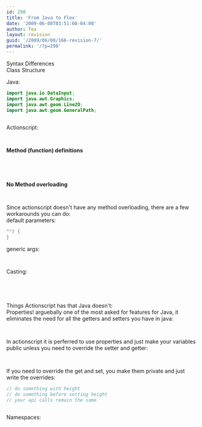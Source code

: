 ```yaml
---
id: 290
title: 'From Java to Flex'
date: '2009-06-08T03:51:08-04:00'
author: Tea
layout: revision
guid: '/2009/06/08/166-revision-7/'
permalink: '/?p=290'
---
```


Syntax Differences  
Class Structure

Java:

```java
import java.io.DataInput;
import java.awt.Graphics;
import java.awt.geom.Line2D;
import java.awt.geom.GeneralPath;
 
```

  
Actionscript:  
```actionscript
 
```

**Method (function) definitions**

```java
 
```

```actionscript
 
```

**No Method overloading**

```java
 
```

Since actionscript doesn't have any method overloading, there are a few workarounds you can do:  
default parameters:

```actionscript
"") {
}
```

generic args:

```actionscript
 
```

Casting:

```java
 
```

```actionscript
 
```

Things Actionscript has that Java doesn't:  
Properties! arguebally one of the most asked for features for Java, it eliminates the need for all the getters and setters you have in java:

```java
 
```

In actionscript it is perferred to use properties and just make your variables public unless you need to override the setter and getter:

```actionscript
 
```

If you need to override the get and set, you make them private and just write the overrides:

```actionscript
// do something with height
// do something before setting height
// your api calls remain the same
 
```

Namespaces:

```javascript
 
```